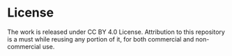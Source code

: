 # License

The work is released under CC BY 4.0 License. Attribution to this repository is a must while reusing any portion of it, for both commercial and non-commercial use.